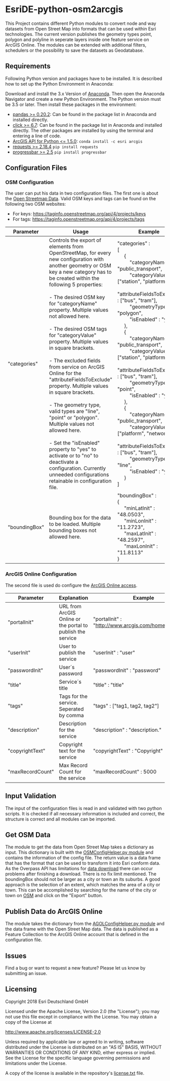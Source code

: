 # EsriDE-python-osm2arcgis

This Project contains different Python modules to convert node and way datasets from Open Street Map into formats that can be used within Esri technologies.
The current version publishes the geometry types point, polygon and polyline in seperate layers inside one feature service on ArcGIS Online. The modules can be extended with additional filters, schedulers or the possibility
to save the datasets as Geodatabase.

## Requirements

Following Python version and packages have to be installed. It is described how to set up the Python Environment in Anaconda:

Download and install the 3.x Version of [Anaconda](https://www.anaconda.com/download/). Then open the Anaconda Navigator and create a new Python Environment. The Python version must be 3.5 or later. Then install these packages in the environment:

* [pandas >= 0.20.2](http://pandas.pydata.org/): Can be found in the package list in Anaconda and installed directly. 
* [click >= 6.7](https://github.com/pallets/click): Can be found in the package list in Anaconda and installed directly.
The other packages are installed by using the terminal and entering a line of code.
* [ArcGIS API for Python <= 1.5.0](https://developers.arcgis.com/python/): `conda install -c esri arcgis`
* [requests >= 2.18.4](http://docs.python-requests.org/en/master/) `pip install requests`
* [progressbar >= 2.5](https://pypi.org/project/progressbar/) `pip install progressbar`

## Configuration Files

### OSM Configuration

The user can put his data in two configuration files. The first one is about the [Open Streetmap Data](osmconfig.json). Valid OSM keys and tags can be found on the following two OSM websites: 
* For keys: https://taginfo.openstreetmap.org/api/4/projects/keys
* For tags: https://taginfo.openstreetmap.org/api/4/projects/tags

| Parameter | Usage | <img width=2000/> Example |
| --- | --- | --- |
| "categories" | Controls the export of elements from OpenStreetMap, for every new configuration with another geometry or OSM key a new category has to be created within the following 5 properties: <br><br> - The desired OSM key for "categoryName" property. Multiple values not allowed here. <br><br> - The desired OSM tags for "categoryValue" property. Multiple values in square brackets. <br><br> - The excluded fields from service on ArcGIS Online for the "attributeFieldsToExclude" property. Multiple values in square brackets. <br><br> - The geometry type, valid types are "line", "point" or "polygon". Multiple values not allowed here. <br><br> - Set the "isEnabled" property to "yes" to activate or to "no" to deactivate a configuration. Currently unneeded configurations retainable in configuration file. | "categories" : <br> [ <br> &nbsp;&nbsp;&nbsp;&nbsp; { <br> &nbsp;&nbsp;&nbsp;&nbsp;&nbsp;&nbsp;&nbsp;&nbsp; "categoryName" : "public_transport", <br> &nbsp;&nbsp;&nbsp;&nbsp;&nbsp;&nbsp;&nbsp;&nbsp; "categoryValues" :["station", "platform"], <br> &nbsp;&nbsp;&nbsp;&nbsp;&nbsp;&nbsp;&nbsp;&nbsp; "attributeFieldsToExclude" : ["bus", "tram"], <br> &nbsp;&nbsp;&nbsp;&nbsp;&nbsp;&nbsp;&nbsp;&nbsp; "geometryType" : "polygon", <br> &nbsp;&nbsp;&nbsp;&nbsp;&nbsp;&nbsp;&nbsp;&nbsp; "isEnabled" : "yes" <br> &nbsp;&nbsp;&nbsp;&nbsp; }, <br> &nbsp;&nbsp;&nbsp;&nbsp; { <br> &nbsp;&nbsp;&nbsp;&nbsp;&nbsp;&nbsp;&nbsp;&nbsp; "categoryName" : "public_transport", <br> &nbsp;&nbsp;&nbsp;&nbsp;&nbsp;&nbsp;&nbsp;&nbsp; "categoryValues" : ["station", "platform"], <br> &nbsp;&nbsp;&nbsp;&nbsp;&nbsp;&nbsp;&nbsp;&nbsp; "attributeFieldsToExclude" : ["bus", "tram"], <br> &nbsp;&nbsp;&nbsp;&nbsp;&nbsp;&nbsp;&nbsp;&nbsp; "geometryType" : "point", <br> &nbsp;&nbsp;&nbsp;&nbsp;&nbsp;&nbsp;&nbsp;&nbsp; "isEnabled" : "yes" <br> &nbsp;&nbsp;&nbsp;&nbsp; }, <br> &nbsp;&nbsp;&nbsp;&nbsp; { <br> &nbsp;&nbsp;&nbsp;&nbsp;&nbsp;&nbsp;&nbsp;&nbsp; "categoryName" : "public_transport", <br> &nbsp;&nbsp;&nbsp;&nbsp;&nbsp;&nbsp;&nbsp;&nbsp; "categoryValues" : ["platform", "network"], <br> &nbsp;&nbsp;&nbsp;&nbsp;&nbsp;&nbsp;&nbsp;&nbsp; "attributeFieldsToExclude" : ["bus", "tram"], <br> &nbsp;&nbsp;&nbsp;&nbsp;&nbsp;&nbsp;&nbsp;&nbsp; "geometryType" : "line", <br> &nbsp;&nbsp;&nbsp;&nbsp;&nbsp;&nbsp;&nbsp;&nbsp; "isEnabled" : "yes" <br> &nbsp;&nbsp;&nbsp;&nbsp; } <br> ] 
| "boundingBox" | Bounding box for the data to be loaded. Multiple bounding boxes not allowed here. | "boundingBox" : <br> { <br> &nbsp;&nbsp;&nbsp;&nbsp; "minLatInit" : "48.0503", <br> &nbsp;&nbsp;&nbsp;&nbsp; "minLonInit" : "11.2723", <br> &nbsp;&nbsp;&nbsp;&nbsp; "maxLatInit" : "48.2597", <br> &nbsp;&nbsp;&nbsp;&nbsp; "maxLonInit" : "11.8113" <br> } |

### ArcGIS Online Configuration

The second file is used do configure the [ArcGIS Online access](agolconfig.json).

| Parameter | Explanation | Example |
| --- | --- | ---|
| "portalInit" | URL from ArcGIS Online or the portal to publish the service | "portalInit" : "http://www.arcgis.com/home/index.html" |
| "userInit" | User to publish the service | "userInit" : "user" |
| "passwordInit" | User´s password | "passwordInit" : "password" |
| "title" | Service´s title | "title" : "title" |
| "tags" | Tags for the service. Seperated by comma | "tags" : ["tag1, tag2, tag2"] |
| "description" | Description for the service | "description" : "description." |
| "copyrightText" | Copyright text for the service | "copyrightText" : "Copyright" |
| "maxRecordCount" | Max Record Count for the service | "maxRecordCount" : 5000 |


## Input Validation
The input of the configuration files is read in and validated with two python scripts. It is checked if all necessary information is included and correct, the structure is correct and
all modules can be imported. 

## Get OSM Data
The module to get the data from Open Street Map takes a dictionary as input. This dictionary is built with the [OSMConfigHelper.py module](OSMConfigHelper.py) and contains the information
of the config file. The return value is a data frame that has the format that can be used to transform it into Esri conform data. As the Overpass API has limitations for [data download](https://wiki.openstreetmap.org/wiki/Overpass_API#Limitations) there can occur problems after finishing a download.
There is no fix limit mentioned. The boundingBox should not be larger as a city or town an its suburbs. A good approach is the selection of an extent, which matches the area of a city or town. This can be accomplished by searching for the name of the city or town on [OSM](https://www.openstreetmap.org/export#map=12/48.1551/11.5418) and click on the "Export" button.

## Publish Data do ArcGIS Online
The module takes the dictionary from the [AGOLConfigHelper.py module](AGOLConfigHelper.py) and the data frame with the Open Street Map data. The data is published as a Feature Collection
to the ArcGIS Online account that is defined in the configuration file.

## Issues 
Find a bug or want to request a new feature? Please let us know by submitting an issue.

## Licensing

Copyright 2018 Esri Deutschland GmbH

Licensed under the Apache License, Version 2.0 (the "License"); you may not use this file except in compliance with the License. You may obtain a copy of the License at

http://www.apache.org/licenses/LICENSE-2.0

Unless required by applicable law or agreed to in writing, software distributed under the License is distributed on an "AS IS" BASIS, WITHOUT WARRANTIES OR CONDITIONS OF ANY KIND, either express or implied. See the License for the specific language governing permissions and limitations under the License.

A copy of the license is available in the repository's [license.txt](license.txt) file.
